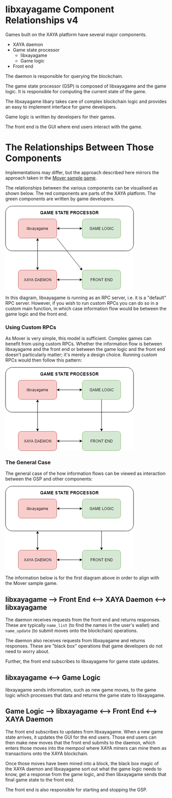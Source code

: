 # libxayagame Component Relationships v4

Games built on the XAYA platform have several major components.

- XAYA daemon
- Game state processor
	+ libxayagame
	+ Game logic
- Front end

The daemon is responsible for querying the blockchain.

The game state processor (GSP) is composed of libxayagame and the game logic. It is responsible for computing the current state of the game. 

The libxayagame libary takes care of complex blockchain logic and provides an easy to implement interface for game developers.

Game logic is written by developers for their games. 

The front end is the GUI where end users interact with the game.

# The Relationships Between Those Components

Implementations may differ, but the approach described here mirrors the approach taken in the [Mover sample game](https://github.com/xaya/libxayagame/tree/master/mover).

The relationships between the various components can be visualised as shown below. The red components are parts of the XAYA platform. The green components are written by game developers.

![XAYA game component relationships](libxayagame-mover-v4.png)

In this diagram, libxayagame is running as an RPC server, i.e. it is a "default" RPC server. However, if you wish to run custom RPCs you can do so in a custom main function, in which case information flow would be between the game logic and the front end. 

### Using Custom RPCs

As Mover is very simple, this model is sufficient. Complex games can benefit from using custom RPCs. Whether the information flow is between libxayagame and the front end or between the game logic and the front end doesn't particularly matter; it's merely a design choice. Running custom RPCs would then follow this pattern:

![Alternate XAYA game component relationships](libxayagame-game-logic-to-front-end.png)

### The General Case

The general case of the how information flows can be viewed as interaction between the GSP and other components:

![General case for game component relationships](libxayagame-gsp-general-case.png)

The information below is for the first diagram above in order to align with the Mover sample game.

## libxayagame ––> Front End <––> XAYA Daemon <––> libxayagame

The daemon receives requests from the front end and returns responses. These are typically `name_list` (to find the names in the user's wallet) and `name_update` (to submit moves onto the blockchain) operations. 

The daemon also receives requests from libxayagame and returns responses. These are "black box" operations that game developers do not need to worry about.

Further, the front end subscribes to libxayagame for game state updates. 

## libxayagame <––> Game Logic

libxayagame sends information, such as new game moves, to the game logic which processes that data and returns the game state to libxayagame. 

## Game Logic ––> libxayagame <––> Front End <––> XAYA Daemon

The front end subscribes to updates from libxayagame. When a new game state arrives, it updates the GUI for the end users. Those end users can then make new moves that the front end submits to the daemon, which enters those moves into the mempool where XAYA miners can mine them as transactions onto the XAYA blockchain.

Once those moves have been mined into a block, the black box magic of the XAYA daemon and libxayagame sort out what the game logic needs to know, get a response from the game logic, and then libxayagame sends that final game state to the front end. 

The front end is also responsible for starting and stopping the GSP. 









